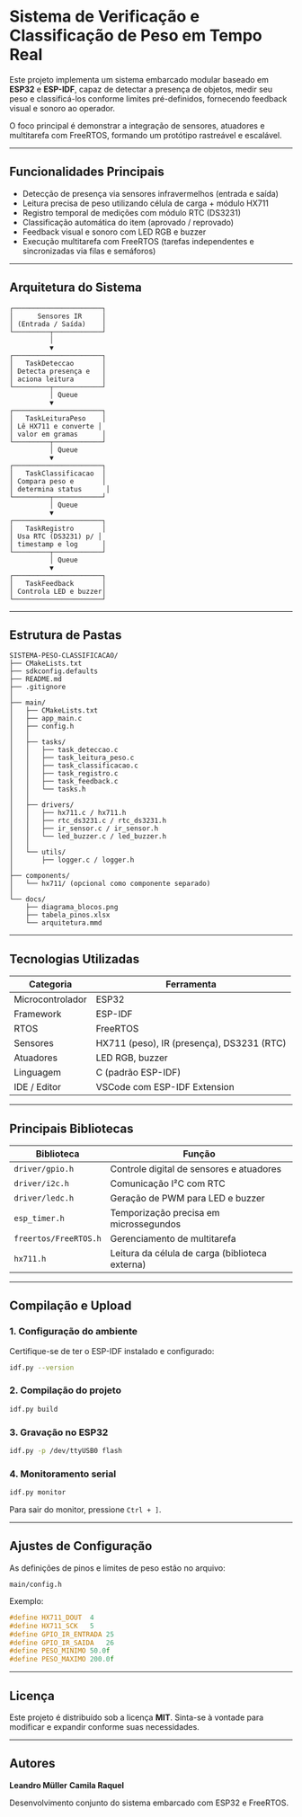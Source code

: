 # Sistema de Verificação e Classificação de Peso em Tempo Real

Este projeto implementa um sistema embarcado modular baseado em **ESP32** e **ESP-IDF**, capaz de detectar a presença de objetos, medir seu peso e classificá-los conforme limites pré-definidos, fornecendo feedback visual e sonoro ao operador.

O foco principal é demonstrar a integração de sensores, atuadores e multitarefa com FreeRTOS, formando um protótipo rastreável e escalável.

---

## Funcionalidades Principais

- Detecção de presença via sensores infravermelhos (entrada e saída)
- Leitura precisa de peso utilizando célula de carga + módulo HX711
- Registro temporal de medições com módulo RTC (DS3231)
- Classificação automática do item (aprovado / reprovado)
- Feedback visual e sonoro com LED RGB e buzzer
- Execução multitarefa com FreeRTOS (tarefas independentes e sincronizadas via filas e semáforos)

---

## Arquitetura do Sistema

```
┌──────────────────────┐
│      Sensores IR     │
│ (Entrada / Saída)    │
└─────────┬────────────┘
          │
          ▼
┌──────────────────────┐
│   TaskDeteccao       │
│ Detecta presença e   │
│ aciona leitura       │
└─────────┬────────────┘
          │ Queue
          ▼
┌──────────────────────┐
│   TaskLeituraPeso    │
│ Lê HX711 e converte │
│ valor em gramas      │
└─────────┬────────────┘
          │ Queue
          ▼
┌──────────────────────┐
│   TaskClassificacao  │
│ Compara peso e       │
│ determina status      │
└─────────┬────────────┘
          │ Queue
          ▼
┌──────────────────────┐
│   TaskRegistro       │
│ Usa RTC (DS3231) p/ │
│ timestamp e log      │
└─────────┬────────────┘
          │ Queue
          ▼
┌──────────────────────┐
│   TaskFeedback       │
│ Controla LED e buzzer│
└──────────────────────┘
```

---

## Estrutura de Pastas

```
SISTEMA-PESO-CLASSIFICACAO/
├── CMakeLists.txt
├── sdkconfig.defaults
├── README.md
├── .gitignore
│
├── main/
│   ├── CMakeLists.txt
│   ├── app_main.c
│   ├── config.h
│   │
│   ├── tasks/
│   │   ├── task_deteccao.c
│   │   ├── task_leitura_peso.c
│   │   ├── task_classificacao.c
│   │   ├── task_registro.c
│   │   ├── task_feedback.c
│   │   └── tasks.h
│   │
│   ├── drivers/
│   │   ├── hx711.c / hx711.h
│   │   ├── rtc_ds3231.c / rtc_ds3231.h
│   │   ├── ir_sensor.c / ir_sensor.h
│   │   └── led_buzzer.c / led_buzzer.h
│   │
│   └── utils/
│       ├── logger.c / logger.h
│
├── components/
│   └── hx711/ (opcional como componente separado)
│
└── docs/
    ├── diagrama_blocos.png
    ├── tabela_pinos.xlsx
    └── arquitetura.mmd
```

---

## Tecnologias Utilizadas

| Categoria        | Ferramenta                                |
| ---------------- | ----------------------------------------- |
| Microcontrolador | ESP32                                     |
| Framework        | ESP-IDF                                   |
| RTOS             | FreeRTOS                                  |
| Sensores         | HX711 (peso), IR (presença), DS3231 (RTC) |
| Atuadores        | LED RGB, buzzer                           |
| Linguagem        | C (padrão ESP-IDF)                        |
| IDE / Editor     | VSCode com ESP-IDF Extension              |

---

## Principais Bibliotecas

| Biblioteca            | Função                                          |
| --------------------- | ----------------------------------------------- |
| `driver/gpio.h`       | Controle digital de sensores e atuadores        |
| `driver/i2c.h`        | Comunicação I²C com RTC                         |
| `driver/ledc.h`       | Geração de PWM para LED e buzzer                |
| `esp_timer.h`         | Temporização precisa em microssegundos          |
| `freertos/FreeRTOS.h` | Gerenciamento de multitarefa                    |
| `hx711.h`             | Leitura da célula de carga (biblioteca externa) |

---

## Compilação e Upload

### 1. Configuração do ambiente

Certifique-se de ter o ESP-IDF instalado e configurado:

```bash
idf.py --version
```

### 2. Compilação do projeto

```bash
idf.py build
```

### 3. Gravação no ESP32

```bash
idf.py -p /dev/ttyUSB0 flash
```

### 4. Monitoramento serial

```bash
idf.py monitor
```

Para sair do monitor, pressione `Ctrl + ]`.

---

## Ajustes de Configuração

As definições de pinos e limites de peso estão no arquivo:

```
main/config.h
```

Exemplo:

```c
#define HX711_DOUT  4
#define HX711_SCK   5
#define GPIO_IR_ENTRADA 25
#define GPIO_IR_SAIDA   26
#define PESO_MINIMO 50.0f
#define PESO_MAXIMO 200.0f
```

---

## Licença

Este projeto é distribuído sob a licença **MIT**.
Sinta-se à vontade para modificar e expandir conforme suas necessidades.

---

## Autores

**Leandro Müller**
**Camila Raquel**

Desenvolvimento conjunto do sistema embarcado com ESP32 e FreeRTOS.

